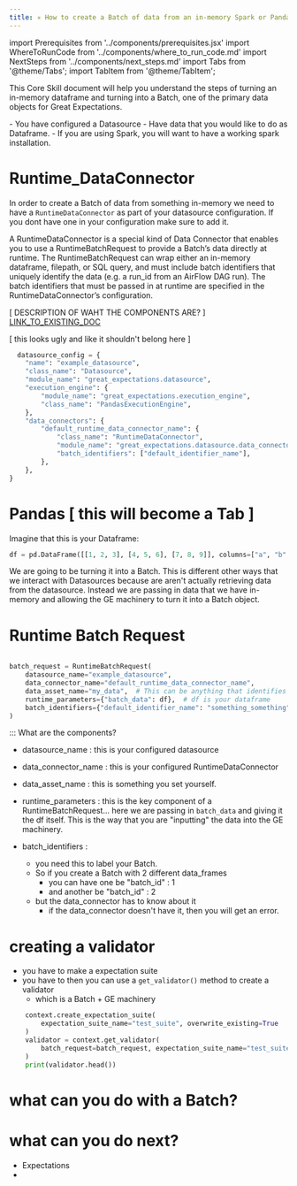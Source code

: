 ```yaml
---
title: ✳ How to create a Batch of data from an in-memory Spark or Pandas dataframe
---
```


import Prerequisites from '../components/prerequisites.jsx'
import WhereToRunCode from '../components/where_to_run_code.md'
import NextSteps from '../components/next_steps.md'
import Tabs from '@theme/Tabs';
import TabItem from '@theme/TabItem';

This Core Skill document will help you understand the steps of turning an in-memory dataframe and turning into a Batch, one of the primary data objects for Great Expectations.

<Prerequisites>
- You have configured a Datasource
- Have data that you would like to do as Dataframe.
- If you are using Spark, you will want to have a working spark installation.
</Prerequisites>



# Runtime_DataConnector

In order to create a Batch of data from something in-memory we need to have a `RuntimeDataConnector` as part of your datasource configuration. If you dont have one in your configuration make sure to add it.

A RuntimeDataConnector is a special kind of Data Connector that enables you to use a RuntimeBatchRequest to provide a Batch’s data directly at runtime. The RuntimeBatchRequest can wrap either an in-memory dataframe, filepath, or SQL query, and must include batch identifiers that uniquely identify the data (e.g. a run_id from an AirFlow DAG run). The batch identifiers that must be passed in at runtime are specified in the RuntimeDataConnector’s configuration.

[ DESCRIPTION OF WAHT THE COMPONENTS ARE? ]
[LINK_TO_EXISTING_DOC](https://docs.greatexpectations.io/en/latest/guides/how_to_guides/creating_batches/how_to_configure_a_runtime_data_connector.html?highlight=runtimedataconnector)


[ this looks ugly and like it shouldn't belong here ]
```python
  datasource_config = {
    "name": "example_datasource",
    "class_name": "Datasource",
    "module_name": "great_expectations.datasource",
    "execution_engine": {
        "module_name": "great_expectations.execution_engine",
        "class_name": "PandasExecutionEngine",
    },
    "data_connectors": {
        "default_runtime_data_connector_name": {
            "class_name": "RuntimeDataConnector",
            "module_name": "great_expectations.datasource.data_connector",
            "batch_identifiers": ["default_identifier_name"],
        },
    },
}
```

# Pandas [ this will become a Tab ]

Imagine that this is your Dataframe:

```python
df = pd.DataFrame([[1, 2, 3], [4, 5, 6], [7, 8, 9]], columns=["a", "b", "c"])
```

We are going to be turning it into a Batch. This is different other ways that we interact with Datasources because are aren't actually retrieving data from the datasource. Instead we are passing in data that we have in-memory and allowing the GE machinery to turn it into a Batch object.

# Runtime Batch Request

```python

batch_request = RuntimeBatchRequest(
    datasource_name="example_datasource",
    data_connector_name="default_runtime_data_connector_name",
    data_asset_name="my_data",  # This can be anything that identifies this data_asset for you
    runtime_parameters={"batch_data": df},  # df is your dataframe
    batch_identifiers={"default_identifier_name": "something_something"},
)

```

::: What are the components?
  - datasource_name : this is your configured datasource
  - data_connector_name : this is your configured RuntimeDataConnector
  - data_asset_name : this is something you set yourself.
  - runtime_parameters : this is the key component of a RuntimeBatchRequest... here we are passing in `batch_data` and giving it the df itself. This is the way that you are "inputting" the data into the GE machinery.

  - batch_identifiers :
    - you need this to label your Batch.
    - So if you create a Batch with 2 different data_frames
      - you can have one be "batch_id" : 1
      - and another be "batch_id" : 2
    - but the data_connector has to know about it
      - if the data_connector doesn't have it, then you will get an error.

# creating a validator

  - you have to make a expectation suite
  - you have to then you can use a `get_validator()` method to create a validator
    - which is a Batch + GE machinery

```python    
    context.create_expectation_suite(
        expectation_suite_name="test_suite", overwrite_existing=True
    )
    validator = context.get_validator(
        batch_request=batch_request, expectation_suite_name="test_suite"
    )
    print(validator.head())
```
# what can you do with a Batch?

# what can you do next?
  - Expectations
  -
